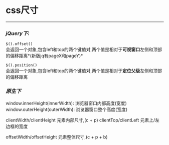 # css尺寸
---

### *jQuery下:*  

`$().offset()`  
会返回一个对象,包含left和top的两个键值对,两个值是相对于**可视窗口**左侧和顶部的偏移距离*(新版jq有pageX和pageY)*

`$().position()`  
会返回一个对象,包含left和top的两个键值对,两个值是相对于**定位父级**左侧和顶部的偏移距离

### *原生下*

window.innerHeight(innerWidth): 浏览器窗口内部高度(宽度)
window.outerHeight(outerWidth): 浏览器窗口整个高度(宽度)

clientWidth/clientHeight 元素内部尺寸,(c + p)
clientTop/clientLeft 元素上/左 边框的宽度

offsetWidth/offsetHeight 元素整体尺寸,(c + p + b)
